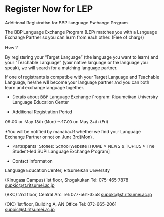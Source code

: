 # Register Now for LEP

Additional Registration for BBP Language Exchange Program


The BBP Language Exchange Program (LEP) matches you with a Language Exchange Partner so you can learn from each other. (Free of charge)

 

How？

By registering your “Target Language” (the language you want to learn) and your “Teachable Language” (your native language or the language you speak), we will search for a matching language partner.

If one of registrants is compatible with your Target Language and Teachable Language, he/she will become your language partner and you can both learn and exchange language together.

 

- Details about BBP Language Exchange Program: Ritsumeikan University Language Education Center
 

- Additional Registration Period

09:00 on May 13th (Mon)  ～17:00 on May 24th (Fri) 

 *You will be notified by manaba+R whether we find your Language Exchange Partner or not on June 3rd(Mon) .

 

- Participants' Stories:  School Website [HOME > NEWS & TOPICS > The Student-led SUP! Language Exchange Program]


- Contact Information

Language Education Center, Ritsumeikan University

 (Kinugasa Campus) 1st floor, Shogakukan Tel: 075-465-7878 supkic@st.ritsumei.ac.jp

 (BKC) 2nd floor, Central Arc              Tel: 077-561-3358 supbkc@st.ritsumei.ac.jp

 (OIC) 1st floor, Building A, AN Office     Tel: 072-665-2061 supoic@st.ritsumei.ac.jp
